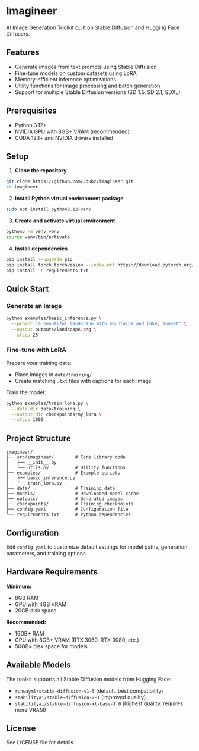 # Imagineer

AI Image Generation Toolkit built on Stable Diffusion and Hugging Face Diffusers.

## Features

- Generate images from text prompts using Stable Diffusion
- Fine-tune models on custom datasets using LoRA
- Memory-efficient inference optimizations
- Utility functions for image processing and batch generation
- Support for multiple Stable Diffusion versions (SD 1.5, SD 2.1, SDXL)

## Prerequisites

- Python 3.12+
- NVIDIA GPU with 8GB+ VRAM (recommended)
- CUDA 12.1+ and NVIDIA drivers installed

## Setup

1. **Clone the repository**
```bash
git clone https://github.com/Jdubz/imagineer.git
cd imagineer
```

2. **Install Python virtual environment package**
```bash
sudo apt install python3.12-venv
```

3. **Create and activate virtual environment**
```bash
python3 -m venv venv
source venv/bin/activate
```

4. **Install dependencies**
```bash
pip install --upgrade pip
pip install torch torchvision --index-url https://download.pytorch.org/whl/cu121
pip install -r requirements.txt
```

## Quick Start

### Generate an Image

```bash
python examples/basic_inference.py \
  --prompt "a beautiful landscape with mountains and lake, sunset" \
  --output outputs/landscape.png \
  --steps 25
```

### Fine-tune with LoRA

Prepare your training data:
- Place images in `data/training/`
- Create matching `.txt` files with captions for each image

Train the model:
```bash
python examples/train_lora.py \
  --data-dir data/training \
  --output-dir checkpoints/my_lora \
  --steps 1000
```

## Project Structure

```
imagineer/
├── src/imagineer/        # Core library code
│   ├── __init__.py
│   └── utils.py          # Utility functions
├── examples/             # Example scripts
│   ├── basic_inference.py
│   └── train_lora.py
├── data/                 # Training data
├── models/               # Downloaded model cache
├── outputs/              # Generated images
├── checkpoints/          # Training checkpoints
├── config.yaml           # Configuration file
└── requirements.txt      # Python dependencies
```

## Configuration

Edit `config.yaml` to customize default settings for model paths, generation parameters, and training options.

## Hardware Requirements

**Minimum:**
- 8GB RAM
- GPU with 4GB VRAM
- 20GB disk space

**Recommended:**
- 16GB+ RAM
- GPU with 8GB+ VRAM (RTX 3060, RTX 3080, etc.)
- 50GB+ disk space for models

## Available Models

The toolkit supports all Stable Diffusion models from Hugging Face:
- `runwayml/stable-diffusion-v1-5` (default, best compatibility)
- `stabilityai/stable-diffusion-2-1` (improved quality)
- `stabilityai/stable-diffusion-xl-base-1.0` (highest quality, requires more VRAM)

## License

See LICENSE file for details.
